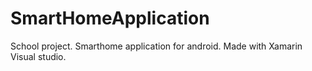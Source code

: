# SmartHomeApplication
School project. Smarthome application for android. Made with Xamarin Visual studio.

